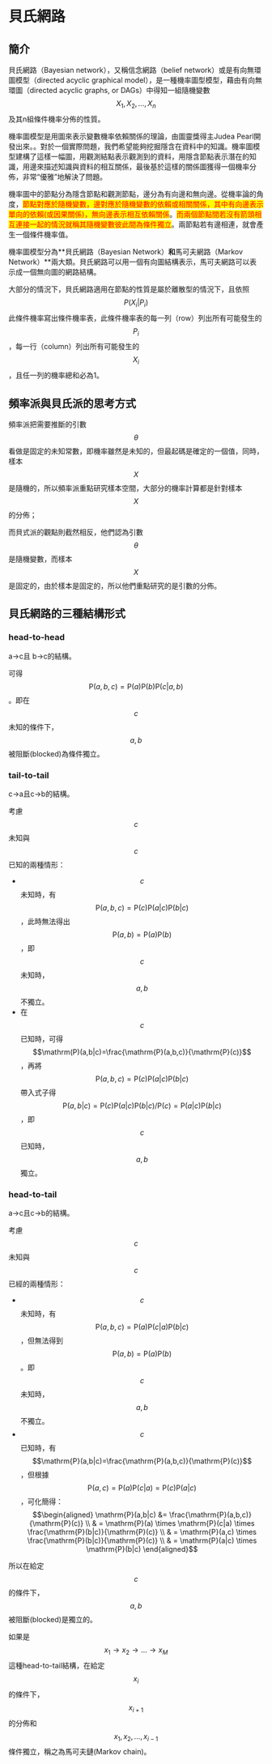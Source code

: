 # 貝氏網路

## 簡介

貝氏網路（Bayesian network），又稱信念網路（belief network）或是有向無環圖模型（directed acyclic graphical model），是一種機率圖型模型，藉由有向無環圖（directed acyclic graphs, or DAGs）中得知一組隨機變數$$X_{1},X_{2},\dots,X_{n}$$及其n組條件機率分佈的性質。

機率圖模型是用圖來表示變數機率依賴關係的理論，由圖靈獎得主Judea Pearl開發出來。。對於一個實際問題，我們希望能夠挖掘隱含在資料中的知識。機率圖模型建構了這樣一幅圖，用觀測結點表示觀測到的資料，用隱含節點表示潛在的知識，用邊來描述知識與資料的相互關係，最後基於這樣的關係圖獲得一個機率分佈，非常“優雅”地解決了問題。

機率圖中的節點分為隱含節點和觀測節點，邊分為有向邊和無向邊。從機率論的角度，<mark style="color:red;">節點對應於隨機變數，邊對應於隨機變數的依賴或相關關係，其中有向邊表示單向的依賴(或因果關係)，無向邊表示相互依賴關係</mark>。<mark style="color:red;">而兩個節點間若沒有箭頭相互連接一起的情況就稱其隨機變數彼此間為條件獨立</mark>。兩節點若有邊相連，就會產生一個條件機率值。

機率圖模型分為**貝氏網路（Bayesian Network）**和**馬可夫網路（Markov Network）**兩大類。貝氏網路可以用一個有向圖結構表示，馬可夫網路可以表 示成一個無向圖的網路結構。

大部分的情況下，貝氏網路適用在節點的性質是屬於離散型的情況下，且依照$${\displaystyle P(X_{i}|P_{i}})$$此條件機率寫出條件機率表，此條件機率表的每一列（row）列出所有可能發生的$${\displaystyle P_{i}}$$，每一行（column）列出所有可能發生的$${\displaystyle X_{i}}$$，且任一列的機率總和必為1。

## 頻率派與貝氏派的思考方式

頻率派把需要推斷的引數$$\theta$$看做是固定的未知常數，即機率雖然是未知的，但最起碼是確定的一個值，同時，樣本$$X$$是隨機的，所以頻率派重點研究樣本空間，大部分的機率計算都是針對樣本$$X$$的分佈；&#x20;

而貝式派的觀點則截然相反，他們認為引數$$\theta$$是隨機變數，而樣本$$X$$是固定的，由於樣本是固定的，所以他們重點研究的是引數的分佈。

## 貝氏網路的三種結構形式

### head-to-head

a->c且 b->c的結構。

可得$$\mathrm{P}(a,b,c)=\mathrm{P}(a)\mathrm{P}(b)\mathrm{P}(c|a,b)$$。即在$$c$$未知的條件下，$$a,b$$被阻斷(blocked)為條件獨立。

### tail-to-tail

c->a且c->b的結構。

考慮$$c$$未知與$$c$$已知的兩種情形：

* $$c$$未知時，有$$\mathrm{P}(a,b,c)=\mathrm{P}(c)\mathrm{P}(a|c)\mathrm{P}(b|c)$$，此時無法得出$$\mathrm{P}(a,b)=\mathrm{P}(a)\mathrm{P}(b)$$，即$$c$$未知時，$$a,b$$不獨立。
* 在$$c$$已知時，可得$$\mathrm(P)(a,b|c)=\frac{\mathrm{P}(a,b,c)}{\mathrm{P}(c)}$$，再將$$\mathrm{P}(a,b,c)=\mathrm{P}(c)\mathrm{P}(a|c)\mathrm{P}(b|c)$$帶入式子得$$\mathrm{P}(a,b|c)=\mathrm{P}(c)\mathrm{P}(a|c)\mathrm{P}(b|c)/\mathrm{P}(c)=\mathrm{P}(a|c) \mathrm{P}(b|c)$$，即$$c$$已知時，$$a,b$$獨立。

### head-to-tail

a->c且c->b的結構。

考慮$$c$$未知與$$c$$已經的兩種情形：

* $$c$$未知時，有$$\mathrm{P}(a,b,c)=\mathrm{P}(a)\mathrm{P}(c|a)\mathrm{P}(b|c)$$，但無法得到$$\mathrm{P}(a,b)=\mathrm{P}(a)\mathrm{P}(b)$$。即$$c$$未知時，$$a,b$$ 不獨立。
* $$c$$ 已知時，有$$\mathrm{P}(a,b|c)=\frac{\mathrm{P}(a,b,c)}{\mathrm{P}(c)}$$，但根據$$\mathrm{P}(a,c)=\mathrm{P}(a)\mathrm{P}(c|a)=\mathrm{P}(c)\mathrm{P}(a|c)$$，可化簡得：$$\begin{aligned} \mathrm{P}(a,b|c) &= \frac{\mathrm{P}(a,b,c)}{\mathrm{P}(c)} \\ & = \mathrm{P}(a) \times \mathrm{P}(c|a) \times \frac{\mathrm{P}(b|c)}{\mathrm{P}(c)} \\ & = \mathrm{P}(a,c) \times \frac{\mathrm{P}(b|c)}{\mathrm{P}(c)} \\ & = \mathrm{P}(a|c) \times \mathrm{P}(b|c) \end{aligned}$$

所以在給定$$c$$的條件下，$$a,b$$被阻斷(blocked)是獨立的。

如果是$$x_1 \rightarrow x_2 \rightarrow \dots \rightarrow x_M$$這種head-to-tail結構，在給定$$x_i$$的條件下，$$x_{i+1}$$的分佈和$$x_1, x_2, \dots, x_{i-1}$$條件獨立，稱之為馬可夫鏈(Markov chain)。

